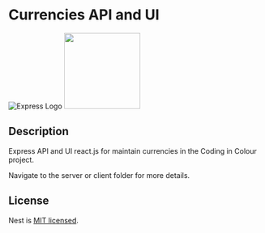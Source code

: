 # Currencies API and UI

![Express Logo](https://upload.wikimedia.org/wikipedia/commons/6/64/Expressjs.png) <img src="https://upload.wikimedia.org/wikipedia/commons/a/a7/React-icon.svg" width="150px"/>

## Description
Express API and UI react.js for maintain currencies in the Coding in Colour project.

Navigate to the server or client folder for more details.


## License

Nest is [MIT licensed](LICENSE).
